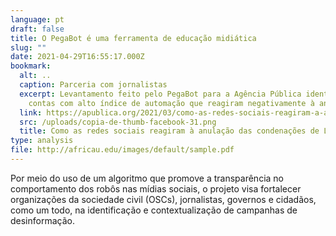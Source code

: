 ```yaml
---
language: pt
draft: false
title: O PegaBot é uma ferramenta de educação midiática
slug: ""
date: 2021-04-29T16:55:17.000Z
bookmark:
  alt: ..
  caption: Parceria com jornalistas
  excerpt: Levantamento feito pelo PegaBot para a Agência Pública identificou
    contas com alto índice de automação que reagiram negativamente à anulação.
  link: https://apublica.org/2021/03/como-as-redes-sociais-reagiram-a-anulacao-das-condenacoes-de-lula/
  src: /uploads/copia-de-thumb-facebook-31.png
  title: Como as redes sociais reagiram à anulação das condenações de Lula
type: analysis
file: http://africau.edu/images/default/sample.pdf
---
```

Por meio do uso de um algoritmo que promove a transparência no comportamento dos robôs nas mídias sociais, o projeto visa fortalecer organizações da sociedade civil (OSCs), jornalistas, governos e cidadãos, como um todo, na identificação e contextualização de campanhas de desinformação.